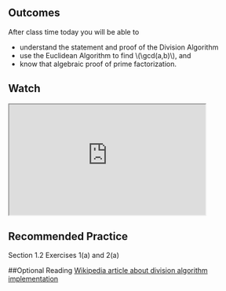 ## Outcomes
After class time today you will be able to

* understand the statement and proof of the Division Algorithm
* use the Euclidean Algorithm to find \\(\gcd(a,b)\\), and
* know that algebraic proof of prime factorization.

## Watch
<iframe style="width: 400px; height: 225px;" title="m425-Division Algorithm" src="https://uweau.instructure.com/courses/496410/external_tools/retrieve?display=borderless&amp;url=https%3A%2F%2F2370711-5.kaf.kaltura.com%2Fbrowseandembed%2Findex%2Fmedia%2Fentryid%2F1_wtemmfod%2FshowDescription%2Ffalse%2FshowTitle%2Ffalse%2FshowTags%2Ffalse%2FshowDuration%2Ffalse%2FshowOwner%2Ffalse%2FshowUploadDate%2Ffalse%2FplayerSize%2F400x225%2FplayerSkin%2F42909941%2F" width="400" height="225" allowfullscreen="allowfullscreen" webkitallowfullscreen="webkitallowfullscreen" mozallowfullscreen="mozallowfullscreen" allow="geolocation *; microphone *; camera *; midi *; encrypted-media *; autoplay *" data-mce-fragment="1"></iframe>

## Recommended Practice
Section 1.2 Exercises 1(a) and 2(a)

##Optional Reading
<a href="https://en.wikipedia.org/wiki/Division_algorithm">Wikipedia article about division algorithm implementation